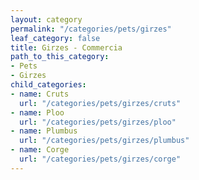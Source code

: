 ```yaml
---
layout: category
permalink: "/categories/pets/girzes"
leaf_category: false
title: Girzes - Commercia
path_to_this_category:
- Pets
- Girzes
child_categories:
- name: Cruts
  url: "/categories/pets/girzes/cruts"
- name: Ploo
  url: "/categories/pets/girzes/ploo"
- name: Plumbus
  url: "/categories/pets/girzes/plumbus"
- name: Corge
  url: "/categories/pets/girzes/corge"
---
```

